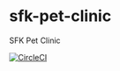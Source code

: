 # sfk-pet-clinic
SFK Pet Clinic 

[![CircleCI](https://circleci.com/gh/kithy1/<sfk-pet-clinic>.svg?style=svg&circle-token=897f20a322872f52353cb5e5d046658a52f89a1d)](https://circleci.com/gh/kithy1/sfk-pet-clinic)
